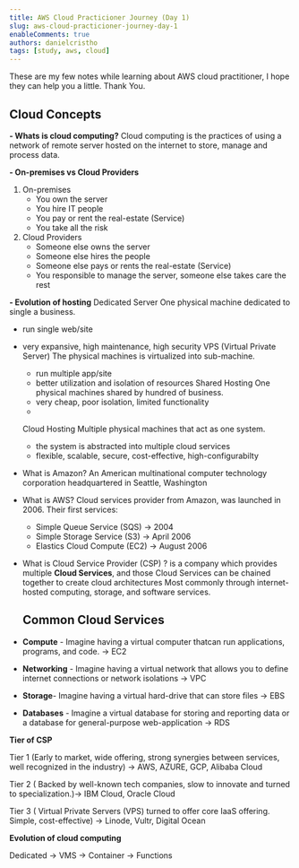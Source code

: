 ```yaml
---
title: AWS Cloud Practicioner Journey (Day 1)
slug: aws-cloud-practicioner-journey-day-1
enableComments: true
authors: danielcristho
tags: [study, aws, cloud]
---
```


These are my few notes while learning about AWS cloud practitioner, I hope they can help you a little. Thank You.

## Cloud Concepts

**- Whats is cloud computing?**
	Cloud computing is the practices of using a network of remote server hosted on the internet to store, manage and process data.

**- On-premises vs Cloud Providers**
1. On-premises
    - You own the server
    - You hire IT people
    - You pay or rent the real-estate (Service)
    - You take all the risk
2. Cloud Providers
    - Someone else owns the server
    - Someone else hires the people
    - Someone else pays or rents the real-estate (Service)
    - You responsible to manage the server, someone else takes care the rest

**- Evolution of hosting**
Dedicated Server
One physical machine dedicated to single a business.
- run single web/site
- very expansive, high maintenance, high security
    VPS (Virtual Private Server)
    The physical machines is virtualized into sub-machine.
    - run multiple app/site
    - better utilization and isolation of resources
    Shared Hosting
    One physical machines shared by hundred of business.
    - very cheap, poor isolation, limited functionality
    -
    Cloud Hosting
    Multiple physical machines that act as one system.
    - the system is abstracted into multiple cloud services
    - flexible, scalable, secure, cost-effective, high-configurabilty

- What is Amazon?
	An American multinational computer technology corporation headquartered in Seattle, Washington

- What is AWS?
	Cloud services provider from Amazon, was launched in 2006. Their first services:
	- Simple Queue Service (SQS) -> 2004
	- Simple Storage Service (S3) -> April 2006
	- Elastics Cloud Compute (EC2) -> August 2006

- What is Cloud Service Provider (CSP) ?
	is a company which provides multiple **Cloud Services**, ​and those Cloud Services can be chained together to create cloud architectures​
  Most commonly through internet-hosted computing, storage, and software services.

  ## Common Cloud Services

- **Compute​** - Imagine having a virtual computer that​ can run applications, programs, and code. -> EC2
- **Networking​** - Imagine having a virtual network that allows you to define internet connections or network isolations -> VPC
- **Storage​**- Imagine having a virtual hard-drive that​ can store files -> EBS
- **Databases​** - Imagine a virtual database for storing and reporting data or a database for general-purpose web-application -> RDS

**Tier of CSP**

Tier 1 (Early to market, wide offering, strong synergies between services, well recognized in the industry) -> AWS, AZURE, GCP, Alibaba Cloud

Tier 2 ( Backed by well-known tech companies, slow to innovate and turned to specialization.)-> IBM Cloud, Oracle Cloud

Tier 3 ( Virtual Private Servers (VPS) turned to offer core IaaS offering. Simple, cost-effective) -> Linode, Vultr, Digital Ocean

**Evolution of cloud computing**

Dedicated -> VMS -> Container -> Functions
